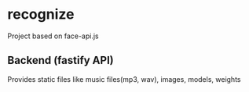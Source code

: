 # recognize
Project based on face-api.js

## Backend (fastify API)
Provides static files like music files(mp3, wav), images, models, weights

